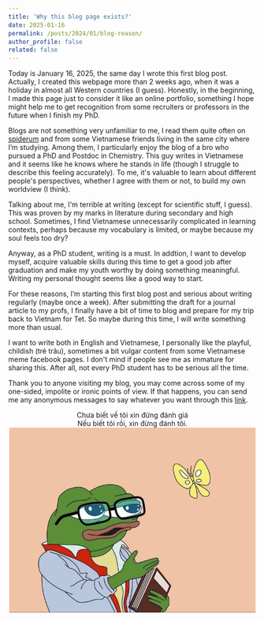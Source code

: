 ```yaml
---
title: 'Why this blog page exists?'
date: 2025-01-16
permalink: /posts/2024/01/blog-reason/
author_profile: false
related: false
---
```


Today is January 16, 2025, the same day I wrote this first blog post. Actually, I created this webpage more than 2 weeks ago, when it was a holiday in almost all Western countries (I guess). Honestly, in the beginning, I made this page just to consider it like an online portfolio, something I hope might help me to get recognition from some recruiters or professors in the future when I finish my PhD.

Blogs are not something very unfamiliar to me, I read them quite often on [spiderum](https://spiderum.com/) and  from some Vietnamese friends living in the same city where I’m studying. Among them, I particularly enjoy the blog of a bro who pursued a PhD and Postdoc in Chemistry. This guy writes in Vietnamese and it seems like he knows where he stands in life (though I struggle to describe this feeling accurately). To me, it's valuable to learn about different people's perspectives, whether I agree with them or not, to build my own worldview (I think).

Talking about me, I'm terrible at writing (except for scientific stuff, I guess). This was proven by my marks in literature during secondary and high school. Sometimes, I find Vietnamese unnecessarily complicated in learning contexts, perhaps because my vocabulary is limited, or maybe because my soul feels too dry?

Anyway, as a PhD student, writing is a must. In addtion, I want to develop myself, acquire valuable skills during this time to get a good job after graduation and make my youth worthy by doing something meaningful. Writing my personal thought seems like a good way to start.

For these reasons, I’m starting this first blog post and serious about writing regularly (maybe once a week). After submitting the draft for a journal article to my profs,  I finally have a bit of time to blog and prepare for my trip back to Vietnam for Tet. So maybe during this time, I will write something more than usual.

I want to write both in English and Vietnamese, I personally like the playful, childish (trẻ trâu), sometimes a bit vulgar content from some Vietnamese meme facebook pages. I don't mind if people see me as immature for sharing this. After all, not every PhD student has to be serious all the time.

Thank you to anyone visiting my blog, you may come across some of my one-sided, impolite or ironic points of view. If that happens, you can send me any anonymous messages to say whatever you want through this [link](https://ngl.link/drenykstein2).

<div style="text-align: center;">
    Chưa biết về tôi xin đừng đánh giá
</div>
<div style="text-align: center;">
    Nếu biết tôi rồi, xin đừng đánh tôi.
</div>

<div style="text-align: center;">
    <img src="/images/blog-reason.jpg" alt="Centered Resized Image" width="500" />
</div>

